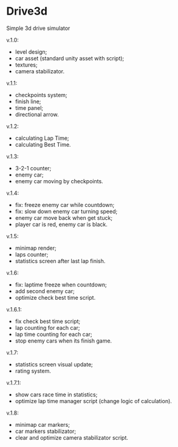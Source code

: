# Drive3d
Simple 3d drive simulator

v.1.0:
- level design;
- car asset (standard unity asset with script);
- textures;
- camera stabilizator.

v.1.1:
- checkpoints system;
- finish line;
- time panel;
- directional arrow.

v.1.2:
- calculating Lap Time;
- calculating Best Time.

v.1.3:
- 3-2-1 counter;
- enemy car;
- enemy car moving by checkpoints.

v.1.4:
- fix: freeze enemy car while countdown;
- fix: slow down enemy car turning speed;
- enemy car move back when get stuck;
- player car is red, enemy car is black.

v.1.5:
- minimap render;
- laps counter;
- statistics screen after last lap finish.

v.1.6:
- fix: laptime freeze when countdown;
- add second enemy car;
- optimize check best time script.

v.1.6.1:
- fix check best time script;
- lap counting for each car;
- lap time counting for each car;
- stop enemy cars when its finish game.

v.1.7:
- statistics screen visual update;
- rating system.

v.1.7.1:
- show cars race time in statistics;
- optimize lap time manager script (change logic of calculation).

v.1.8:
- minimap car markers;
- car markers stabilizator;
- clear and optimize camera stabilizator script.
